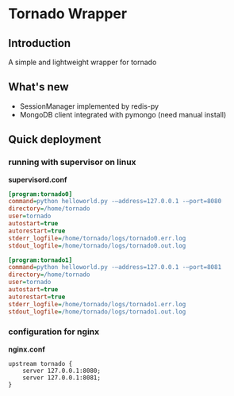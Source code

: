 # Tornado Wrapper
## Introduction
A simple and lightweight wrapper for tornado
## What's new
- SessionManager implemented by redis-py
- MongoDB client integrated with pymongo (need manual install)

## Quick deployment
### running with supervisor on linux  
**supervisord.conf**  
```ini
[program:tornado0]  
command=python helloworld.py -—address=127.0.0.1 -—port=8080 
directory=/home/tornado  
user=tornado  
autostart=true  
autorestart=true  
stderr_logfile=/home/tornado/logs/tornado0.err.log  
stdout_logfile=/home/tornado/logs/tornado0.out.log  

[program:tornado1]  
command=python helloworld.py -—address=127.0.0.1 -—port=8081  
directory=/home/tornado  
user=tornado  
autostart=true  
autorestart=true  
stderr_logfile=/home/tornado/logs/tornado1.err.log  
stdout_logfile=/home/tornado/logs/tornado1.out.log  
```

###  configuration for nginx  
**nginx.conf**  
```nginx
upstream tornado {  
	server 127.0.0.1:8080;  
	server 127.0.0.1:8081;  
}  
```
